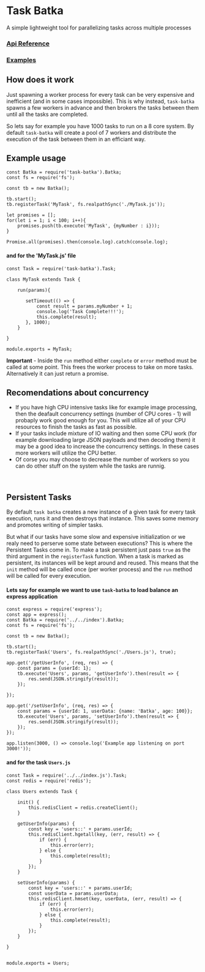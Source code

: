 # Task Batka

A simple lightweight tool for parallelizing tasks across multiple processes

### [Api Reference](docs.md)
### [Examples](examples/)

## How does it work
Just spawning a worker process for every task can be very expensive and inefficient (and in some cases impossible). This is why instead, `task-batka` spawns a few workers in advance and then brokers the tasks between them until all the tasks are completed.

So lets say for example you have 1000 tasks to run on a 8 core system. By default `task-batka` will create a pool of 7 workers and distribute the execution of the task between them in an efficiant way.

## Example usage

    const Batka = require('task-batka').Batka;
    const fs = require('fs');

    const tb = new Batka();

    tb.start();
    tb.registerTask('MyTask', fs.realpathSync('./MyTask.js'));

    let promises = [];
    for(let i = 1; i < 100; i++){
    	promises.push(tb.execute('MyTask', {myNumber : i}));
    }

    Promise.all(promises).then(console.log).catch(console.log);


#### and for the  'MyTask.js' file
    const Task = require('task-batka').Task;

    class MyTask extends Task {
        
        run(params){
        
    	   setTimeout(() => {
    	       const result = params.myNumber + 1;
    	       console.log('Task Complete!!!');
               this.complete(result);
    	   }, 1000);
        }	

    }

    module.exports = MyTask;



**Important** - Inside the `run` method either `complete` or `error` method must be called at some point. This frees the worker process to take on more tasks. Alternatively it can just return a promise.


## Recomendations about concurrency
* If you have high CPU intensive tasks like for example image processing, then the deafault concurrency settings (number of CPU cores - 1) will probaply work good enough for you. This will utilize all of your CPU resources to finish the tasks as fast as possible.
* If your tasks include mixture of IO waiting and then some CPU work (for example downloading large JSON payloads and then decoding them) it may be a good idea to increase the concurrency settings. In these cases more workers will utilize the CPU better.
* Of corse you may choose to decrease the number of workers so you can do other stuff on the system while the tasks are runnig.

&nbsp;

## Persistent Tasks
By default `task batka` creates a new instance of a given task for every task execution, runs it and then destroys that instance. This saves some memory and promotes writing of simpler tasks. 

But what if our tasks have some slow and expensive initialization or we realy need to perserve some state between executions? This is where the Persistent Tasks come in. To make a task persistent just pass `true` as the third argument in the `registerTask` function. When a task is marked as persistent, its instances will be kept around and reused. This means that the `init` method will be called once (per worker process) and the `run` method will be called for every execution.

#### Lets say for example we want to use `task-batka` to load balance an express application

    const express = require('express');
    const app = express();
    const Batka = require('../../index').Batka;
    const fs = require('fs');

    const tb = new Batka();

    tb.start();
    tb.registerTask('Users', fs.realpathSync('./Users.js'), true);

    app.get('/getUserInfo', (req, res) => {
        const params = {userId: 1};
        tb.execute('Users', params, 'getUserInfo').then(result => {
            res.send(JSON.stringify(result));
        });

    });

    app.get('/setUserInfo', (req, res) => {
        const params = {userId: 1, userData: {name: 'Batka', age: 100}};
        tb.execute('Users', params, 'setUserInfo').then(result => {
            res.send(JSON.stringify(result));
        });
    });

    app.listen(3000, () => console.log('Example app listening on port 3000!'));

#### and for the task `Users.js`

    const Task = require('../../index.js').Task;
    const redis = require('redis');

    class Users extends Task {
    
        init() {
            this.redisClient = redis.createClient();
        }

        getUserInfo(params) {
            const key = 'users::' + params.userId;
            this.redisClient.hgetall(key, (err, result) => {
                if (err) {
                    this.error(err);
                } else {
                    this.complete(result);
                }
            });
        }
    
        setUserInfo(params) {
            const key = 'users::' + params.userId;
            const userData = params.userData;
            this.redisClient.hmset(key, userData, (err, result) => {
                if (err) {
                    this.error(err);
                } else {
                    this.complete(result);
                }
            });
        }

    }


    module.exports = Users;



